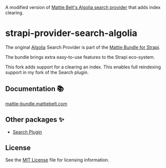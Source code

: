 A modified version of [Mattie Belt's Algolia search provider](https://mattie-bundle.mattiebelt.com/) that adds index clearing.

# strapi-provider-search-algolia

The original [Algolia](https://www.algolia.com/) Search Provider is part of the [Mattie Bundle for Strapi](https://mattie-bundle.mattiebelt.com/).

The bundle brings extra easy-to-use features to the Strapi eco-system.

This fork adds support for a clearing an index. This enables full reindexing support in my fork of the Search plugin.

## Documentation 📚

[mattie-bundle.mattiebelt.com](https://mattie-bundle.mattiebelt.com/search/providers#algolia)

## Other packages ✨

- [Search Plugin](https://github.com/inveo-cz/mattie-strapi-bundle)

## License

See the [MIT License](/LICENSE) file for licensing information.
